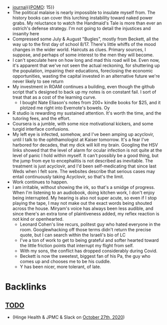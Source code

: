 - [journal](<journal.md>){{[POMO](<POMO.md>): 15}}
- The political malaise is nearly impossible to insulate myself from. The history books can cover this lurching instability toward naked power grabs. My reluctance to watch the Handmaid's Tale is more than ever an ostrich's defense strategy. I'm not going to detail the injustices and insanity here
- Compressed some July & August "Bugles", mostly from Beckett, all the way up to the first day of school 8/17. There's little whiffs of the mood changes in the wider world. Haircuts as clues. Primary sources, I suppose, and perhaps of some interest to the men they will become. 
- I can't speculate here on how long and mad this road will be. Even now, it's apparent that we've not seen the actual reckoning, for shuttering up the population, impairing their educations, foreclosing the economic opportunities, wasting the capital invested in an alternative future we're never likely to see return
- My investment in ROAM continues a building, even though the github script that's designed to back up my notes is on constant fail. I sort of treat that as a  cost of the learning curve.
    - I bought Nate Eliason's notes from 200+ kindle books for $25, and it plotzed me right into Evernote's bowels. Oy
- R studio is rewarding my sustained attention. It's worth the time, and the tutoring fees, and the effort.
- Coursera is a jumble, with some nice motivational kickers, and some turgid interface confusions.
- My left eye is infected, somehow, and I've been amping up acyclovir, until I talk to the ophthamologist at Kaiser tomorrow. It's a fear I've harbored for decades, that my dick will kill my brain. Googling the HSV links showed that the level of alarm for ocular infection is not quite at the level of panic I hold within myself. It can't possibly be a good thing, but the jump from eye to encephalitis is not described as inevitable. The treatment is just acyclovir, and I'd been self-medicating that since last Weds when I felt sore. The websites describe that serious cases may entail continuously taking Acyclovir, so that's the limit.
- Work continues to happen. 
- I am irritable, without showing the irk, so that's a smidge of progress. When I'm listening to an audiobook, doing kitchen work, I don't enjoy being interrupted. My hearing is also not super acute, so even if I stop playing the tape, I may not make out the exact words being shouted across the house. Miryam's voice has always been less audible, and since there's an extra tone of plaintiveness added, my reflex reaction is not kind or openhearted.
    - Leonard Cohen's line recurs, politest guy who hated everyone in the room. Googlewhacking off those terms didn't return the precise quote, but I can search within the Israeli's bio of LC
    - I've a ton of work to get to being grateful and softer hearted toward the little friction points that interrupt my flight from self. 
    - With my sons, the conflict has dropped considerably during Covid. 
    - Beckett is now the sweetest, biggest fan of his Pa, the guy who comes up and chooses me to be his cuddle. 
    - Y has been nicer, more tolerant, of late.

# Backlinks
## [TODO](<TODO.md>)
- (Hinge Health & JPMC & Slack on [October 27th, 2020](<October 27th, 2020.md>))

